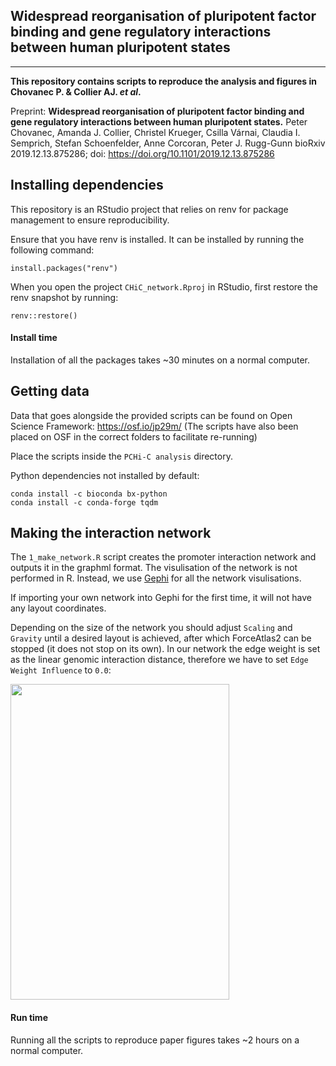 ## Widespread reorganisation of pluripotent factor binding and gene regulatory interactions between human pluripotent states


___


**This repository contains scripts to reproduce the analysis and figures in Chovanec P. & Collier AJ. *et al*.**

Preprint:
**Widespread reorganisation of pluripotent factor binding and gene regulatory interactions between human pluripotent states.** Peter Chovanec, Amanda J. Collier, Christel Krueger, Csilla Várnai, Claudia I. Semprich, Stefan Schoenfelder, Anne Corcoran, Peter J. Rugg-Gunn
bioRxiv 2019.12.13.875286; doi: https://doi.org/10.1101/2019.12.13.875286 

## Installing dependencies


This repository is an RStudio project that relies on renv for package management to ensure reproducibility.

Ensure that you have renv is installed. It can be installed by running the following command:

`install.packages("renv")`

When you open the project `CHiC_network.Rproj` in RStudio, first restore the renv snapshot by running:

`renv::restore()`

#### Install time

Installation of all the packages takes ~30 minutes on a normal computer.

## Getting data

Data that goes alongside the provided scripts can be found on Open Science Framework: https://osf.io/jp29m/  (The scripts have also been placed on OSF in the correct folders to facilitate re-running)

Place the scripts inside the `PCHi-C analysis` directory.


Python dependencies not installed by default:

`conda install -c bioconda bx-python`  
`conda install -c conda-forge tqdm`


## Making the interaction network

The `1_make_network.R` script creates the promoter interaction network and outputs it in the graphml format. The visulisation of the network is not performed in R. Instead, we use [Gephi](https://gephi.org/) for all the network visulisations.

If importing your own network into Gephi for the first time, it will not have any layout coordinates.

Depending on the size of the network you should adjust `Scaling` and `Gravity` until a desired layout is achieved, after which ForceAtlas2 can be stopped (it does not stop on its own). In our network the edge weight is set as the linear genomic interaction distance, therefore we have to set `Edge Weight Influence` to `0.0`:

<img src=images/gephi_layout.jpg width="350" height="505" />

#### Run time

Running all the scripts to reproduce paper figures takes ~2 hours on a normal computer.
